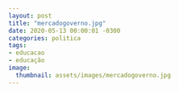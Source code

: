 ```yaml
---
layout: post
title: "mercadogoverno.jpg"
date: 2020-05-13 00:00:01 -0300
categories: politica
tags:
- educacao
- educação
image: 
  thumbnail: assets/images/mercadogoverno.jpg
---
```

